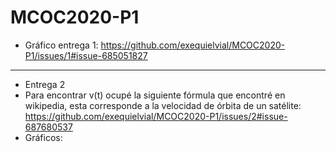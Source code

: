 # MCOC2020-P1
* Gráfico entrega 1: https://github.com/exequielvial/MCOC2020-P1/issues/1#issue-685051827 
-------
* Entrega 2
* Para encontrar v(t) ocupé la siguiente fórmula que encontré en wikipedia, esta corresponde a la velocidad de órbita de un satélite: https://github.com/exequielvial/MCOC2020-P1/issues/2#issue-687680537
* Gráficos:

